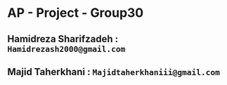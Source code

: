 # AP - Project - Group30
## Hamidreza Sharifzadeh :  `Hamidrezash2000@gmail.com`
## Majid Taherkhani :  `Majidtaherkhaniii@gmail.com`
